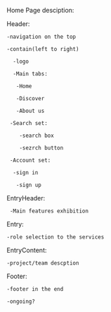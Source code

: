 Home Page desciption:

Header:

    -navigation on the top
  
    -contain(left to right)
    
      -logo
    
      -Main tabs:
    
       -Home
      
       -Discover
      
       -About us
      
     -Search set:
    
        -search box
      
        -sezrch button
      
     -Account set:
    
      -sign in
     
       -sign up
     

EntryHeader:

     -Main features exhibition


Entry:

    -role selection to the services


EntryContent:

    -project/team descption


Footer:
  
    -footer in the end
  
    -ongoing?
